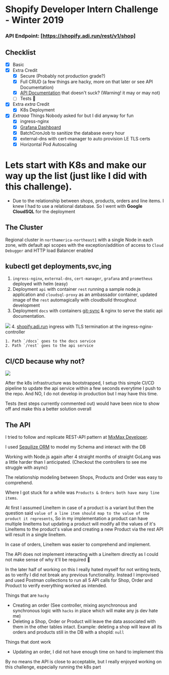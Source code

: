 # Shopify Developer Intern Challenge - Winter 2019 
 
 ### API Endpoint: [https://shopify.adi.run/rest/v1/shop]
 ## Checklist 
 - [x] Basic 
 - [x] Extra Credit
    - [x] Secure (Probably not production grade?)
    - [x] Full CRUD (a few things are hacky, more on that later or see API Documentation)
    - [x] [API Documentation](https://shopify.adi.run/docs) that doesn't suck? (Warning! it may or may not)
    - [ ] Tests 🤥
 - [x] Extra _extra_ Credit
    - [x] K8s Deployment
- [x] _Extraaa_ Things Nobody asked for but I did anyway for fun
    - [x] ingress-nginx
    - [x] [Grafana Dashboard](http://grafana.adi.run)
    - [x] BatchCronJob to sanitize the database every hour
    - [x] external-dns with cert-manager to auto provision LE TLS certs
    - [X] Horizontal Pod Autoscaling

# Lets start with K8s and make our way up the list (just like I did with this challenge).

 - Due to the relationship between shops, products, orders and line items. I knew I had to use a relational database. So I went with __Google CloudSQL__ for the deployment

## The Cluster

Regional cluster in `northamerica-northeast1`  with a single Node in each zone, with default api scopes with the exception/addition of access to `Cloud Debugger` and HTTP load Balancer enabled

## kubectl get deployments,svc,ing
1. `ingress-nginx`, `external-dns`, `cert-manager`, `grafana` and `prometheus` deployed with helm (easy)
2. Deployment `api` with container `rest` running a sample node.js application and `cloudsql-proxy` as an ambassador container, updated image of the `rest` automagically with cloudbuild throughout development
3. Deployment `docs` with containers [git-sync](https://github.com/kubernetes/git-sync) & nginx to serve the static api documentation.

![](https://s3.ca-central-1.amazonaws.com/paranoidaditya/shopify/deployments.svg)
4. [shopify.adi.run](https://shopify.adi.run/) ingress with TLS termination at the ingress-nginx-controller


    1. Path `/docs` goes to the docs service
    2. Path `/rest` goes to the api service

## CI/CD because why not?
![](https://s3.ca-central-1.amazonaws.com/paranoidaditya/shopify/CD.svg)

After the k8s infrastructure was bootstrapped, I setup this simple CI/CD pipeline to update the api service within a few seconds everytime I push to the repo. And NO, I do not develop in production but I may have this time.

Tests (test steps currently commented out) would have been nice to show off and make this a better solution overall

## The API

I tried to follow and replicate REST-API pattern at [MixMax Developer](https://developer.mixmax.com/).

I used [Sequilize ORM](http://docs.sequelizejs.com/) to model my Schema and interact with the DB

Working with Node.js again after 4 straight months of straight GoLang was a little harder than I anticipated. (Checkout the controllers to see me struggle with async)

The relationship modeling between Shops, Products and Order was easy to comprehend. 

Where I got stuck for a while was `Products & Orders both have many line items`. 

At first I assumed LineItem in case of a product is a variant but then the question said `value of a line item should map to the value of the product it represents`, So in my implementation a product can have multiple lineItems but updating a product will modify all the values of it's LineItems to the product's value and creating a new Product via the rest API will result in a single lineItem.

In case of orders, LineItem was easier to comprehend and implement. 

The API does not implement interacting with a LineItem directly as I could not make sense of why it'll be required 😬

In the later half of working on this I really hated myself for not writing tests, as to verify I did not break any previous functionality. Instead I improvised and used Postman collections to run all 5 API calls for Shop, Order and Product to verify everything worked as intended. 

Things that are `hacky`
- Creating an order (See controller, mixing asynchronous and synchronous logic with `hacks` in place which will make any js dev hate me)
- Deleting a Shop, Order or Product will leave the data associated with them in the other tables intact. 
Example: deleting a shop will leave all its orders and products still in the DB with a shopId: `null`

Things that dont work
- Updating an order, I did not have enough time on hand to implement this

By no means the API is close to acceptable, but I really enjoyed working on this challenge, especially running the k8s part


